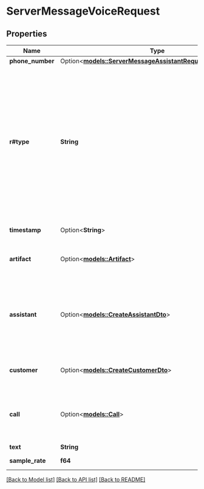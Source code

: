 # ServerMessageVoiceRequest

## Properties

Name | Type | Description | Notes
------------ | ------------- | ------------- | -------------
**phone_number** | Option<[**models::ServerMessageAssistantRequestPhoneNumber**](ServerMessageAssistantRequest_phoneNumber.md)> |  | [optional]
**r#type** | **String** | This is the type of the message. \"voice-request\" is sent when using `assistant.voice={ \"type\": \"custom-voice\" }`.  Here is what the request will look like:  POST https://{assistant.voice.server.url} Content-Type: application/json  {   \"messsage\": {     \"type\": \"voice-request\",     \"text\": \"Hello, world!\",     \"sampleRate\": 24000,     ...other metadata about the call...   } }  The expected response is 1-channel 16-bit raw PCM audio at the sample rate specified in the request. Here is how the response will be piped to the transport: ``` response.on('data', (chunk: Buffer) => {   outputStream.write(chunk); }); ``` | 
**timestamp** | Option<**String**> | This is the ISO-8601 formatted timestamp of when the message was sent. | [optional]
**artifact** | Option<[**models::Artifact**](Artifact.md)> | This is a live version of the `call.artifact`.  This matches what is stored on `call.artifact` after the call. | [optional]
**assistant** | Option<[**models::CreateAssistantDto**](CreateAssistantDTO.md)> | This is the assistant that is currently active. This is provided for convenience.  This matches one of the following: - `call.assistant`, - `call.assistantId`, - `call.squad[n].assistant`, - `call.squad[n].assistantId`, - `call.squadId->[n].assistant`, - `call.squadId->[n].assistantId`. | [optional]
**customer** | Option<[**models::CreateCustomerDto**](CreateCustomerDTO.md)> | This is the customer associated with the call.  This matches one of the following: - `call.customer`, - `call.customerId`. | [optional]
**call** | Option<[**models::Call**](Call.md)> | This is the call object.  This matches what was returned in POST /call.  Note: This might get stale during the call. To get the latest call object, especially after the call is ended, use GET /call/:id. | [optional]
**text** | **String** | This is the text to be synthesized. | 
**sample_rate** | **f64** | This is the sample rate to be synthesized. | 

[[Back to Model list]](../README.md#documentation-for-models) [[Back to API list]](../README.md#documentation-for-api-endpoints) [[Back to README]](../README.md)


